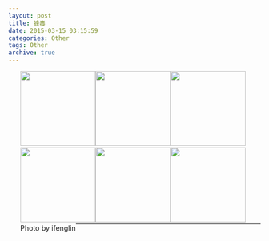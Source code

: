 ```yaml
---
layout: post
title: 蜂毒
date: 2015-03-15 03:15:59
categories: Other
tags: Other
archive: true
---
```


<style>li{float:left;list-style:none;margin:0}</style>
<ul>
<li><img src="/HomPDF/fengdu/image.jpeg" widht="200" height="150" /></li>
<li><img src="/HomPDF/fengdu/1419994471000.jpg" widht="200" height="150" /></li>
<li><img src="/HomPDF/fengdu/1419793469000.jpg" widht="200" height="150" /></li>
<li><img src="/HomPDF/fengdu/IMG_0116-modified.JPG" widht="200" height="150" /></li>
<li><img src="/HomPDF/fengdu/image (1).jpeg" widht="200" height="150" /></li>
<li><img src="/HomPDF/fengdu/1424547241000.jpg" widht="200" height="150" /></li>
</ul>
<p style="clear:left;"></p>

- Photo by ifenglin

---
